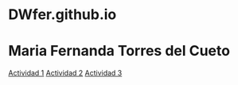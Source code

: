 # DWfer.github.io
# Maria Fernanda Torres del Cueto
<html lang="es">
<head>
<meta charset="UTF-8">
<meta name="viewport" content="width=device-width, initial-scale=1.0">
<style>

.caja {
width: 100%;
height: 150px;
padding: 10px;
margin: 10px;
border: 1px solid #ccc;
text-align: center;
line-height: 150px;
color: black;
text-decoration: none;
background-color:#12afc8;
}
caja1 {
background-color:#CCC;
}

caja2 {
background-color:#CCC; 
}
caja3 {
background-color:#CCC; 
}
</style>
</head>
<body>
<div class="caja">
<a href="Tarjetadeperfil.html" class="caja caja1">Actividad 1</a>
<a href="Articulos.html" class="caja caja2">Actividad 2</a>
<a href="Cajas.html" class="caja caja3">Actividad 3</a>
</div>
</body>
</html>
